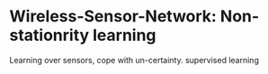 # Wireless-Sensor-Network: Non-stationrity learning
Learning over sensors,
cope with un-certainty.
supervised learning

